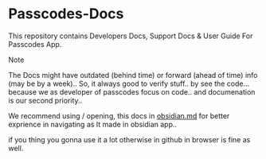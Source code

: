 # Passcodes-Docs

This repository contains Developers Docs, Support Docs & User Guide For Passcodes App.

> [!NOTE]
> The Docs might have outdated (behind time) or forward (ahead of time) info (may be by a week).. 
> So, it always good to verify stuff.. by see the code... because we as developer of passcodes focus on code.. and documenation is our second priority..

We recommend using / opening, this docs in [obsidian.md](https://obsidian.md) for better exprience in navigating as It made in obsidian app..

if you thing you gonna use it a lot otherwise in github in browser is fine as well.

